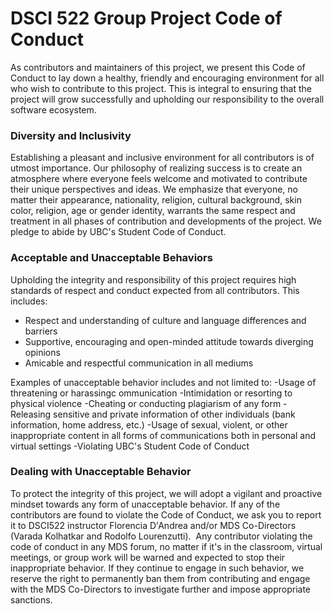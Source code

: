 # DSCI 522 Group Project Code of Conduct

As contributors and maintainers of this project, we present this Code of Conduct to lay down a healthy, friendly and encouraging environment for all who wish to contribute to this project. This is integral to ensuring that the project will grow successfully and upholding our responsibility to the overall software ecosystem. 

### Diversity and Inclusivity

Establishing a pleasant and inclusive environment for all contributors is of utmost importance. Our philosophy of realizing success is to create an atmosphere where everyone feels welcome and motivated to contribute their unique perspectives and ideas. We emphasize that everyone, no matter their appearance, nationality, religion, cultural background, skin color, religion, age or gender identity, warrants the same respect and treatment in all phases of contribution and developments of the project. We pledge to abide by UBC's Student Code of Conduct.

### Acceptable and Unacceptable Behaviors

Upholding the integrity and responsibility of this project requires high standards of respect and conduct expected from all contributors. This includes: 
-  Respect and understanding of culture and language differences and barriers 
-  Supportive, encouraging and open-minded attitude towards diverging opinions 
-  Amicable and respectful communication in all mediums

Examples of unacceptable behavior includes and not limited to: -Usage of threatening or harassingc ommunication -Intimidation or resorting to physical violence -Cheating or conducting plagiarism of any form -Releasing sensitive and private information of other individuals (bank information, home address, etc.) -Usage of sexual, violent, or other inappropriate content in all forms of communications both in personal and virtual settings -Violating UBC's Student Code of Conduct

### Dealing with Unacceptable Behavior

To protect the integrity of this project, we will adopt a vigilant and proactive mindset towards any form of unacceptable behavior. If any of the contributors are found to violate the Code of Conduct, we ask you to report it to DSCI522 instructor Florencia D'Andrea and/or MDS Co-Directors (Varada Kolhatkar and Rodolfo Lourenzutti).  Any contributor violating the code of conduct in any MDS forum, no matter if it's in the classroom, virtual meetings, or group work will be warned and expected to stop their inappropriate behavior. If they continue to engage in such behavior, we reserve the right to permanently ban them from contributing and engage with the MDS Co-Directors to investigate further and impose appropriate sanctions.
